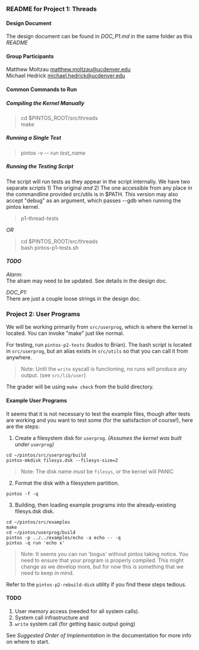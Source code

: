 ### README for Project 1: Threads

#### Design Document

The design document can be found in *DOC_P1.md* in the same 
folder as this _README_

#### Group Participants
 
Matthew Moltzau <matthew.moltzau@ucdenver.edu>  
Michael Hedrick <michael.hedrick@ucdenver.edu>

#### Common Commands to Run

##### Compiling the Kernel Manually
> cd $PINTOS_ROOT/src/threads  
> make

##### Running a Single Test 
> pintos -v -- run *test_name*  

##### Running the Testing Script  
The script will run tests as they appear in the script 
internally. We have two separate scripts 1) The original
_and_ 2) The one accessible from any place in the commandline
provided src/utils is in $PATH. This version may also accept 
"debug" as an argument, which passes --gdb when running the pintos kernel.
> p1-thread-tests

_OR_
> cd $PINTOS_ROOT/src/threads  
> bash pintos-p1-tests.sh

#### _TODO_

_Alarm:_  
The alram may need to be updated. See details in the design doc.

*DOC_P1:*  
There are just a couple loose strings in the design doc.

### Project 2: User Programs

We will be working primarily from `src/userprog`, which is where the kernel is
located. You can invoke "make" just like normal.

For testing, run `pintos-p2-tests` (kudos to Brian). The bash script is located
in `src/userprog`, but an alias exists in `src/utils` so that you can call it
from anywhere.

> Note: Until the `write` syscall is functioning, no runs will produce any
output. (see `src/lib/user`)

The grader will be using `make check` from the build directory.

#### Example User Programs

It seems that it is not necessary to test the example files, though after
tests are working and you want to test some (for the satisfaction of course!),
here are the steps:

1) Create a filesystem disk for `userprog`. _(Assumes the kernel was built under `userprog`)_

```
cd ~/pintos/src/userprog/build
pintos-mkdisk filesys.dsk --filesys-size=2
```

> Note: The disk name _must_ be `filesys`, or the kernel will PANIC

2) Format the disk with a filesystem partition.

```
pintos -f -q
```

3) Building, then loading example programs into the already-existing filesys.dsk disk.

```
cd ~/pintos/src/examples
make
cd ~/pintos/userprog/build
pintos -p ../../examples/echo -a echo -- -q
pintos -q run 'echo x'
```
> Note: It seems you can run 'bogus' without pintos taking notice. You need to
ensure that your program is properly compiled. This might change as we develop
more, but for now this is something that we need to keep in mind.

Refer to the `pintos-p2-rebuild-disk` utility if you find these steps tedious.

#### TODO
 
1) User memory access (needed for all system calls).  
2) System call infrastructure and  
3) `write` system call (for getting basic output going)

See _Suggested Order of Implementation_ in the documentation for more info on 
where to start. 

